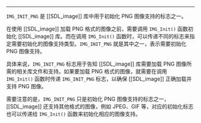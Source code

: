 
---
`IMG_INIT_PNG` 是 [[SDL_image]] 库中用于初始化 PNG 图像支持的标志之一。

在使用 [[SDL_image]] 加载 PNG 格式的图像之前，需要调用 `IMG_Init()` 函数初始化 [[SDL_image]] 库。而在调用 `IMG_Init()` 函数时，可以传递不同的标志来指定需要初始化的图像支持类型。`IMG_INIT_PNG` 就是其中之一，表示需要初始化 PNG 图像支持。

具体来说，`IMG_INIT_PNG` 标志用于告知 [[SDL_image]] 库需要加载 PNG 图像所需的相关库文件和支持。如果要加载 PNG 格式的图像，就需要在调用 `IMG_Init()` 函数时传递 `IMG_INIT_PNG` 标志，以确保 [[SDL_image]] 正确加载并支持 PNG 图像。

需要注意的是，`IMG_INIT_PNG` 只是初始化 PNG 图像支持的标志之一，[[SDL_image]] 还支持其他格式的图像，例如 JPEG、GIF 等，对应的初始化标志也可以传递给 `IMG_Init()` 函数来初始化相应的图像支持。